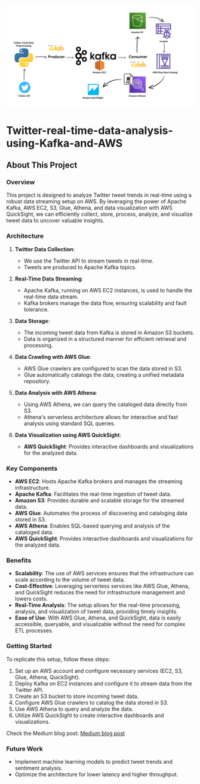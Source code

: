 <div align="center"><img src="Twitter API (2).png" width="900"/></div>

# Twitter-real-time-data-analysis-using-Kafka-and-AWS

## About This Project

### Overview

This project is designed to analyze Twitter tweet trends in real-time using a robust data streaming setup on AWS. By leveraging the power of Apache Kafka, AWS EC2, S3, Glue, Athena, and data visualization with AWS QuickSight, we can efficiently collect, store, process, analyze, and visualize tweet data to uncover valuable insights.

### Architecture

1. **Twitter Data Collection**:
    - We use the Twitter API to stream tweets in real-time.
    - Tweets are produced to Apache Kafka topics.

2. **Real-Time Data Streaming**:
    - Apache Kafka, running on AWS EC2 instances, is used to handle the real-time data stream.
    - Kafka brokers manage the data flow, ensuring scalability and fault tolerance.

3. **Data Storage**:
    - The incoming tweet data from Kafka is stored in Amazon S3 buckets.
    - Data is organized in a structured manner for efficient retrieval and processing.

4. **Data Crawling with AWS Glue**:
    - AWS Glue crawlers are configured to scan the data stored in S3.
    - Glue automatically catalogs the data, creating a unified metadata repository.

5. **Data Analysis with AWS Athena**:
    - Using AWS Athena, we can query the cataloged data directly from S3.
    - Athena's serverless architecture allows for interactive and fast analysis using standard SQL queries.

6. **Data Visualization using AWS QuickSight**:
    - **AWS QuickSight**: Provides interactive dashboards and visualizations for the analyzed data.
  
### Key Components

- **AWS EC2**: Hosts Apache Kafka brokers and manages the streaming infrastructure.
- **Apache Kafka**: Facilitates the real-time ingestion of tweet data.
- **Amazon S3**: Provides durable and scalable storage for the streamed data.
- **AWS Glue**: Automates the process of discovering and cataloging data stored in S3.
- **AWS Athena**: Enables SQL-based querying and analysis of the cataloged data.
- **AWS QuickSight**: Provides interactive dashboards and visualizations for the analyzed data.

### Benefits

- **Scalability**: The use of AWS services ensures that the infrastructure can scale according to the volume of tweet data.
- **Cost-Effective**: Leveraging serverless services like AWS Glue, Athena, and QuickSight reduces the need for infrastructure management and lowers costs.
- **Real-Time Analysis**: The setup allows for the real-time processing, analysis, and visualization of tweet data, providing timely insights.
- **Ease of Use**: With AWS Glue, Athena, and QuickSight, data is easily accessible, queryable, and visualizable without the need for complex ETL processes.

### Getting Started

To replicate this setup, follow these steps:

1. Set up an AWS account and configure necessary services (EC2, S3, Glue, Athena, QuickSight).
2. Deploy Kafka on EC2 instances and configure it to stream data from the Twitter API.
3. Create an S3 bucket to store incoming tweet data.
4. Configure AWS Glue crawlers to catalog the data stored in S3.
5. Use AWS Athena to query and analyze the data.
6. Utilize AWS QuickSight to create interactive dashboards and visualizations.

Check the Medium blog post: [Medium blog post](https://medium.com/@nelsonjoseph123/real-time-twitter-trend-analysis-with-kafka-and-aws-4a4e04682e3a)

### Future Work

- Implement machine learning models to predict tweet trends and sentiment analysis.
- Optimize the architecture for lower latency and higher throughput.
